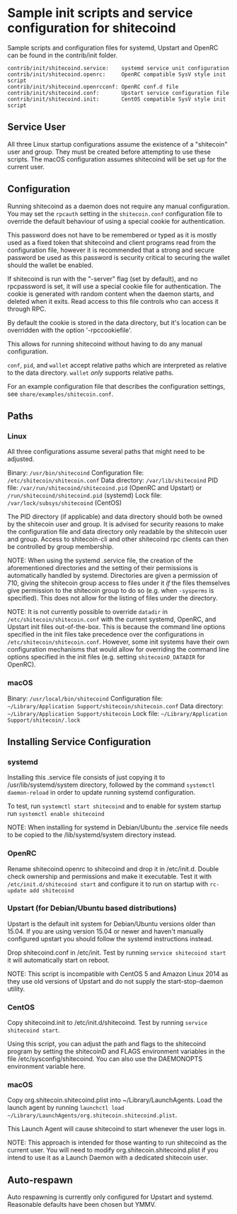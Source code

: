 Sample init scripts and service configuration for shitecoind
==========================================================

Sample scripts and configuration files for systemd, Upstart and OpenRC
can be found in the contrib/init folder.

    contrib/init/shitecoind.service:    systemd service unit configuration
    contrib/init/shitecoind.openrc:     OpenRC compatible SysV style init script
    contrib/init/shitecoind.openrcconf: OpenRC conf.d file
    contrib/init/shitecoind.conf:       Upstart service configuration file
    contrib/init/shitecoind.init:       CentOS compatible SysV style init script

Service User
---------------------------------

All three Linux startup configurations assume the existence of a "shitecoin" user
and group.  They must be created before attempting to use these scripts.
The macOS configuration assumes shitecoind will be set up for the current user.

Configuration
---------------------------------

Running shitecoind as a daemon does not require any manual configuration. You may
set the `rpcauth` setting in the `shitecoin.conf` configuration file to override
the default behaviour of using a special cookie for authentication.

This password does not have to be remembered or typed as it is mostly used
as a fixed token that shitecoind and client programs read from the configuration
file, however it is recommended that a strong and secure password be used
as this password is security critical to securing the wallet should the
wallet be enabled.

If shitecoind is run with the "-server" flag (set by default), and no rpcpassword is set,
it will use a special cookie file for authentication. The cookie is generated with random
content when the daemon starts, and deleted when it exits. Read access to this file
controls who can access it through RPC.

By default the cookie is stored in the data directory, but it's location can be overridden
with the option '-rpccookiefile'.

This allows for running shitecoind without having to do any manual configuration.

`conf`, `pid`, and `wallet` accept relative paths which are interpreted as
relative to the data directory. `wallet` *only* supports relative paths.

For an example configuration file that describes the configuration settings,
see `share/examples/shitecoin.conf`.

Paths
---------------------------------

### Linux

All three configurations assume several paths that might need to be adjusted.

Binary:              `/usr/bin/shitecoind`
Configuration file:  `/etc/shitecoin/shitecoin.conf`
Data directory:      `/var/lib/shitecoind`
PID file:            `/var/run/shitecoind/shitecoind.pid` (OpenRC and Upstart) or `/run/shitecoind/shitecoind.pid` (systemd)
Lock file:           `/var/lock/subsys/shitecoind` (CentOS)

The PID directory (if applicable) and data directory should both be owned by the
shitecoin user and group. It is advised for security reasons to make the
configuration file and data directory only readable by the shitecoin user and
group. Access to shitecoin-cli and other shitecoind rpc clients can then be
controlled by group membership.

NOTE: When using the systemd .service file, the creation of the aforementioned
directories and the setting of their permissions is automatically handled by
systemd. Directories are given a permission of 710, giving the shitecoin group
access to files under it _if_ the files themselves give permission to the
shitecoin group to do so (e.g. when `-sysperms` is specified). This does not allow
for the listing of files under the directory.

NOTE: It is not currently possible to override `datadir` in
`/etc/shitecoin/shitecoin.conf` with the current systemd, OpenRC, and Upstart init
files out-of-the-box. This is because the command line options specified in the
init files take precedence over the configurations in
`/etc/shitecoin/shitecoin.conf`. However, some init systems have their own
configuration mechanisms that would allow for overriding the command line
options specified in the init files (e.g. setting `shitecoinD_DATADIR` for
OpenRC).

### macOS

Binary:              `/usr/local/bin/shitecoind`
Configuration file:  `~/Library/Application Support/shitecoin/shitecoin.conf`
Data directory:      `~/Library/Application Support/shitecoin`
Lock file:           `~/Library/Application Support/shitecoin/.lock`

Installing Service Configuration
-----------------------------------

### systemd

Installing this .service file consists of just copying it to
/usr/lib/systemd/system directory, followed by the command
`systemctl daemon-reload` in order to update running systemd configuration.

To test, run `systemctl start shitecoind` and to enable for system startup run
`systemctl enable shitecoind`

NOTE: When installing for systemd in Debian/Ubuntu the .service file needs to be copied to the /lib/systemd/system directory instead.

### OpenRC

Rename shitecoind.openrc to shitecoind and drop it in /etc/init.d.  Double
check ownership and permissions and make it executable.  Test it with
`/etc/init.d/shitecoind start` and configure it to run on startup with
`rc-update add shitecoind`

### Upstart (for Debian/Ubuntu based distributions)

Upstart is the default init system for Debian/Ubuntu versions older than 15.04. If you are using version 15.04 or newer and haven't manually configured upstart you should follow the systemd instructions instead.

Drop shitecoind.conf in /etc/init.  Test by running `service shitecoind start`
it will automatically start on reboot.

NOTE: This script is incompatible with CentOS 5 and Amazon Linux 2014 as they
use old versions of Upstart and do not supply the start-stop-daemon utility.

### CentOS

Copy shitecoind.init to /etc/init.d/shitecoind. Test by running `service shitecoind start`.

Using this script, you can adjust the path and flags to the shitecoind program by
setting the shitecoinD and FLAGS environment variables in the file
/etc/sysconfig/shitecoind. You can also use the DAEMONOPTS environment variable here.

### macOS

Copy org.shitecoin.shitecoind.plist into ~/Library/LaunchAgents. Load the launch agent by
running `launchctl load ~/Library/LaunchAgents/org.shitecoin.shitecoind.plist`.

This Launch Agent will cause shitecoind to start whenever the user logs in.

NOTE: This approach is intended for those wanting to run shitecoind as the current user.
You will need to modify org.shitecoin.shitecoind.plist if you intend to use it as a
Launch Daemon with a dedicated shitecoin user.

Auto-respawn
-----------------------------------

Auto respawning is currently only configured for Upstart and systemd.
Reasonable defaults have been chosen but YMMV.
